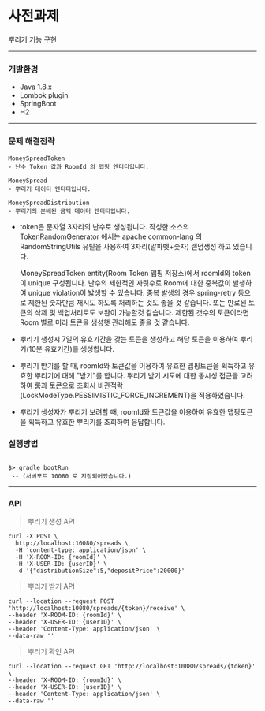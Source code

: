 # 사전과제 #

뿌리기 기능 구현

---

### 개발환경 ###

- Java 1.8.x
- Lombok plugin
- SpringBoot
- H2

---

### 문제 해결전략

```
MoneySpreadToken 
- 난수 Token 값과 RoomId 의 맵핑 엔티티입니다.

MoneySpread
- 뿌리기 데이터 엔티티입니다.

MoneySpreadDistribution
- 뿌리기의 분배된 금액 데이터 엔티티입니다.

```


- token은 문자열 3자리의 난수로 생성됩니다.
  작성한 소스의 TokenRandomGenerator 에서는 apache common-lang 의 RandomStringUtils 유틸을 사용하여
  3자리(알파벳+숫자) 랜덤생성 하고 있습니다.
  
  MoneySpreadToken entity(Room Token 맵핑 저장소)에서 roomId와 token 이 unique 구성됩니다.
  난수의 제한적인 자릿수로 Room에 대한 중복값이 발생하여 unique violation이 밣생할 수 있습니다.
  중복 발생의 경우 spring-retry 등으로 제한된 숫자만큼 재시도 하도록 처리하는 것도 좋을 것 같습니다.
  또는 만료된 토큰의 삭제 및 백업처리로도 보완이 가능할것 같습니다.
  제한된 갯수의 토큰이라면 Room 별로 미리 토큰을 생성햇 관리해도 좋을 것 같습니다. 

- 뿌리기 생성시 7일의 유효기간을 갖는 토큰을 생성하고 
  해당 토큰을 이용하여 뿌리기(10분 유효기간)를 생성합니다.
  
- 뿌리기 받기를 할 때, roomId와 토큰값을 이용하여 유효한 맵핑토큰을 획득하고
  유효한 뿌리기에 대해 "받기"를 합니다.
  뿌리기 받기 시도에 대한 동시성 접근을 고려하여 룸과 토큰으로 조회시 비관적락(LockModeType.PESSIMISTIC_FORCE_INCREMENT)을 적용하였습니다. 
  
- 뿌리기 생성자가 뿌리기 보려할 때, roomId와 토큰값을 이용하여 유효한 맵핑토큰을 획득하고
  유효한 뿌리기를 조회하여 응답합니다.
  

### 실행방법

```

$> gradle bootRun  
 -- (서버포트 10080 로 지정되어있습니다.)

```

--- 

### API

> 뿌리기 생성 API

```
curl -X POST \
  http://localhost:10080/spreads \
  -H 'content-type: application/json' \
  -H 'X-ROOM-ID: {roomId}' \
  -H 'X-USER-ID: {userID}' \
  -d '{"distributionSize":5,"depositPrice":20000}'
```

> 뿌리기 받기 API
```
curl --location --request POST 'http://localhost:10080/spreads/{token}/receive' \
--header 'X-ROOM-ID: {roomId}' \
--header 'X-USER-ID: {userID}' \
--header 'Content-Type: application/json' \
--data-raw ''
```

> 뿌리기 확인 API

```
curl --location --request GET 'http://localhost:10080/spreads/{token}' \
--header 'X-ROOM-ID: {roomId}' \
--header 'X-USER-ID: {userID}' \
--header 'Content-Type: application/json' \
--data-raw ''
```




